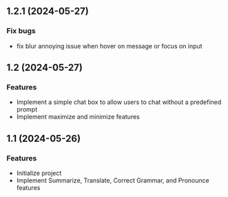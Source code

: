 ## 1.2.1 (2024-05-27)

### Fix bugs
- fix blur annoying issue when hover on message or focus on input

## 1.2 (2024-05-27)

### Features
- Implement a simple chat box to allow users to chat without a predefined prompt
- Implement maximize and minimize features

## 1.1 (2024-05-26)

### Features
- Initialize project
- Implement Summarize, Translate, Correct Grammar, and Pronounce features

